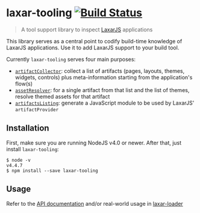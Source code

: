 # laxar-tooling [![Build Status](https://travis-ci.org/LaxarJS/laxar-tooling.svg?branch=master)](https://travis-ci.org/LaxarJS/laxar-tooling)

> A tool support library to inspect [LaxarJS][] applications

This library serves as a central point to codify build-time knowledge of LaxarJS applications.
Use it to add LaxarJS support to your build tool.

Currently `laxar-tooling` serves four main purposes:

- [`artifactCollector`][artifactCollector]: collect a list of artifacts (pages, layouts, themes, widgets,
  controls) plus meta-information starting from the application's flow(s)
- [`assetResolver`][assetResolver]: for a single artifact from that list and the list of themes, resolve
  themed assets for that artifact
- [`artifactsListing`][artifactsListing]: generate a JavaScript module to be used by LaxarJS'
  `artifactProvider`


## Installation

First, make sure you are running NodeJS v4.0 or newer. After that, just install `laxar-tooling`:

```console
$ node -v
v4.4.7
$ npm install --save laxar-tooling
```


## Usage

Refer to the [API documentation](docs/api) and/or real-world usage in [laxar-loader][]

[LaxarJS]: https://github.com/LaxarJS/laxar
[laxar-loader]: https://github.com/LaxarJS/laxar-loader
[grunt-laxar]: https://github.com/LaxarJS/grunt-laxar
[artifactCollector]: docs/api/artifact_collector.js.md
[assetResolver]: docs/api/asset_resolver.js.md
[artifactsListing]: docs/api/artifacts_listing.js.md
